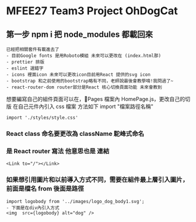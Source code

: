 # MFEE27 Team3 Project OhDogCat

## 第一步 npm i 把 node_modules 都載回來

```
已經把相關套件有載進去了
- 目前Google fonts 是用Roboto模組 未來可以更改在 (index.html那)
- prettier 排版
- eslint 選錯字
- icons 裡面icon 未來可以更改icon目前用React 提供的svg icon
- bootstrap 和之前使用的bootstrap略有不同，老師說最後會教學唷!我問過了~
- react-router-dom router部分是React 核心切換頁面功能 未來會教到
```

想要編寫自己的組件頁面可以在，📁Pages 檔案內 HomePage.js，更改自己的切版
在自己元件內引入 css 檔案 方法如下 import "檔案路徑名稱"

```javascript=
import './styles/style.css'
```

### React class 命名要更改為 className 駝峰式命名

### <Link>是 React router 寫法 他意思也是 <a>連結

```jsx=
<Link to="/"></Link>
```

### 如果想引用圖片和以前導入方式不同，需要在組件最上層引入圖片， 前面是檔名 from 後面是路徑

```javascript=
import logobody from '../images/logo_dog_body1.svg';
- 下面是在div內引入方式
<img  src={logobody} alt="dog" />
```
